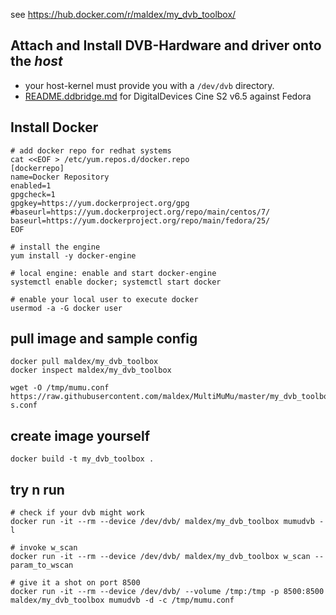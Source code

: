 see https://hub.docker.com/r/maldex/my_dvb_toolbox/
## Attach and Install DVB-Hardware and driver onto the _host_
- your host-kernel must provide you with a `/dev/dvb` directory.
- [README.ddbridge.md](README.ddbridge.md) for DigitalDevices Cine S2 v6.5 against Fedora

## Install Docker
```
# add docker repo for redhat systems
cat <<EOF > /etc/yum.repos.d/docker.repo
[dockerrepo]
name=Docker Repository
enabled=1
gpgcheck=1
gpgkey=https://yum.dockerproject.org/gpg
#baseurl=https://yum.dockerproject.org/repo/main/centos/7/
baseurl=https://yum.dockerproject.org/repo/main/fedora/25/
EOF
 
# install the engine
yum install -y docker-engine 

# local engine: enable and start docker-engine
systemctl enable docker; systemctl start docker

# enable your local user to execute docker 
usermod -a -G docker user
```

## pull image and sample config
```
docker pull maldex/my_dvb_toolbox
docker inspect maldex/my_dvb_toolbox

wget -O /tmp/mumu.conf https://raw.githubusercontent.com/maldex/MultiMuMu/master/my_dvb_toolbox/mumudvb-s.conf
```

## create image yourself
```
docker build -t my_dvb_toolbox .
```

## try n run
```
# check if your dvb might work
docker run -it --rm --device /dev/dvb/ maldex/my_dvb_toolbox mumudvb -l

# invoke w_scan
docker run -it --rm --device /dev/dvb/ maldex/my_dvb_toolbox w_scan --param_to_wscan

# give it a shot on port 8500
docker run -it --rm --device /dev/dvb/ --volume /tmp:/tmp -p 8500:8500 maldex/my_dvb_toolbox mumudvb -d -c /tmp/mumu.conf
```
